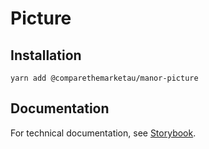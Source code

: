 # Picture

## Installation

`yarn add @comparethemarketau/manor-picture`


## Documentation

For technical documentation, see [Storybook](https://services.dev.comparethemarket.cloud/manor/?path=/docs/components-picture--picture).
